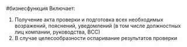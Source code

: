 #бизнесфункция 
Включает:  
1. Получение акта проверки и подготовка всех необходимых возражений, пояснений, уведомлений (в том числе должностных лиц компании, руководства, ВСС)  
2. В случае целесообразности оспаривание результатов проверки